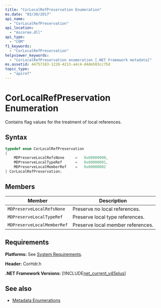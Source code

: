 ```yaml
---
title: "CorLocalRefPreservation Enumeration"
ms.date: "03/30/2017"
api_name: 
  - "CorLocalRefPreservation"
api_location: 
  - "mscoree.dll"
api_type: 
  - "COM"
f1_keywords: 
  - "CorLocalRefPreservation"
helpviewer_keywords: 
  - "CorLocalRefPreservation enumeration [.NET Framework metadata]"
ms.assetid: 44757163-1228-4213-a4c4-d4de503cc75d
topic_type: 
  - "apiref"
---
```

# CorLocalRefPreservation Enumeration
Contains flag values for the treatment of local references.  
  
## Syntax  
  
```cpp  
typedef enum CorLocalRefPreservation  
{  
    MDPreserveLocalRefsNone     =   0x00000000,  
    MDPreserveLocalTypeRef      =   0x00000001,  
    MDPreserveLocalMemberRef    =   0x00000002  
} CorLocalRefPreservation;  
```  
  
## Members  
  
|Member|Description|  
|------------|-----------------|  
|`MDPreserveLocalRefsNone`|Preserve no local references.|  
|`MDPreserveLocalTypeRef`|Preserve local type references.|  
|`MDPreserveLocalMemberRef`|Preserve local member references.|  
  
## Requirements  
 **Platforms:** See [System Requirements](../../get-started/system-requirements.md).  
  
 **Header:** CorHdr.h  
  
 **.NET Framework Versions:** [!INCLUDE[net_current_v45plus](../../../../includes/net-current-v45plus-md.md)]  
  
## See also

- [Metadata Enumerations](metadata-enumerations.md)
